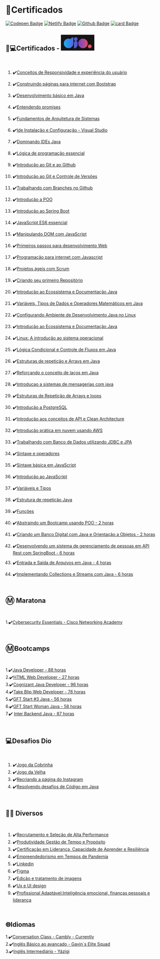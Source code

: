 # 📜Certificados


[![Codepen Badge](https://img.shields.io/badge/-Codepen-black?style=flat-square&logo=Codepen&logoColor=white&link=https://codepen.io/martageraldo)](https://codepen.io/martageraldo)
[![Netlify Badge](https://img.shields.io/badge/-Netlify-00C7B7?style=social-square&logo=netlify&logoColor=white)](https://martageraldo.netlify.app/) [![Github Badge](https://img.shields.io/badge/GitHub--000?style=social&logo=Github&logoColor=&link=https://github.com/MGBrave)](https://github.com/MGBrave) [![card Badge](https://img.shields.io/badge/-Hotmail-0078D4??style=flat-square&logo=microsoft-outlook&logoColor=white&link=mailto:mggeraldo@hotmail.com)](mailto:mggeraldo@hotmail.com) 
<br>

## 🧠💻Certificados - ![Image](https://github.com/MGBrave/certificados/blob/main/logo%20dio.jpg?raw=true)  
<br>

1. ✔️[Conceitos de Responsividade e experiência do usuário](https://github.com/MGBrave/certificados/blob/main/certificados/1conceitos%20responsividade%20e%20experiencia%20do%20usu%C3%A1rio.pdf)

2. ✔️[Construindo páginas para internet com Bootstrap](https://github.com/MGBrave/certificados/blob/main/certificados/2Construindo%páginas%para%internet%com%Bootstrap.pdf)

3. ✔️[Desenvolvimento básico em  Java](https://github.com/MGBrave/certificados/blob/main/certificados/3Desenvolvimento%Básico%em%Java.pdf)

4. ✔️[Entendendo promises](https://github.com/MGBrave/certificados/blob/main/certificados/5Entendendo%promises.pdf)

5. ✔️[Fundamentos de Arquitetura de Sistemas](https://github.com/MGBrave/certificados/blob/main/certificados/6Fundamentos%de%Arquitetura%de%Sistemas.pdf)

6. ✔️[Ide Instalação e Configuração - Visual Studio](https://github.com/MGBrave/certificados/blob/main/certificados/7IDE%Instalação%e%Configuração%(Visual%Studio%Code).pdf)

7. ✔️[Dominando IDEs Java](https://github.com/MGBrave/certificados/blob/main/certificados/8Dominando%IDEs%Java.pdf)

8. ✔️[Lógica de programação essencial](https://github.com/MGBrave/certificados/blob/main/certificados/9Lógica%de%Programação%Essencial.pdf)

9. ✔️[Introdução  ao Git e ao Github](https://github.com/MGBrave/certificados/blob/main/certificados/11Introdução%ao%Git%e%ao%GitHub.pdf)

10. ✔️[Introdução ao Git e Controle de Versões](https://github.com/MGBrave/certificados/blob/main/certificados/12Introdução%ao%Git%e%Controle%de%Versões.pdf)

11. ✔️[Trabalhando  com Branches no Github](https://github.com/MGBrave/certificados/blob/main/certificados/13Trabalhando%com%Branches%no%Github.pdf)

12. ✔️[Introdução a POO](https://github.com/MGBrave/certificados/blob/main/certificados/14introdução%a%POO.pdf)

13. ✔️[Introdução ao Spring Boot](https://github.com/MGBrave/certificados/blob/main/certificados/15Introdução%ao%Spring%Boot.pdf)

14. ✔️[JavaScript ES6 essencial](https://github.com/MGBrave/certificados/blob/main/certificados/16JavaScript%ES6%essencial.pdf)

15. ✔️[Manipulando DOM com JavaScript](https://github.com/MGBrave/certificados/blob/main/certificados/17Manipulando%a%D.O.M.%com%Javascript.pdf)

16. ✔️[Primeiros passos para desenvolvimento Web](https://github.com/MGBrave/certificados/blob/main/certificados/18Primeiros%passos%para%desenvolvimento%web.pdf)

17. ✔️[Programação para internet com Javascript](https://github.com/MGBrave/certificados/blob/main/certificados/19Programação%para%internet%com%JavaScript.pdf)

18. ✔️[Projetos ágeis com Scrum](https://github.com/MGBrave/certificados/blob/main/certificados/20projetos%ageis%com%scrum.pdf)

19. ✔️[Criando seu primeiro Repositório](https://github.com/MGBrave/certificados/blob/main/certificados/Crianco%seu%primeiro%Repositório.pdf)

20. ✔️[Introdução ao Ecossistema e Documentação Java](https://github.com/MGBrave/certificados/blob/main/certificados/IntroducaoAoEcossistemaEDocumentacaoJava.pdf)
21. ✔️[Variáveis, Tipos de Dados e Operadores Matemáticos em Java](https://github.com/MGBrave/certificados/blob/main/certificados/Vari%C3%A1veis%2C%20Tipos%20de%20Dados%20e%20Operadores%20matem%C3%A1ticos%20em%20java.pdf)
22. ✔️[Configurando Ambiente de Desenvolvimento Java no Linux](https://github.com/MGBrave/certificados/blob/main/certificados/ConfAmbDedesJavaNoLinux.pdf)
23. ✔️[Introdução ao Ecossistema e Documentação Java](https://github.com/MGBrave/certificados/blob/main/certificados/IntroducaoAoEcossistemaEDocumentacaoJava.pdf)
24. ✔️[Linux: A introdução ao sistema operacional](https://github.com/MGBrave/certificados/blob/main/certificados/Linux%20A%20introdu%C3%A7%C3%A3o%20ao%20sistema%20operacional.pdf)
25. ✔️[Lógica Condicional e Controle de Fluxos em Java](https://github.com/MGBrave/certificados/blob/main/certificados/Logica%20Condicional%20e%20controle%20de%20fluxos%20em%20Java.pdf)
26. ✔️[Estruturas de repetição e Arrays em Java](https://github.com/MGBrave/certificados/blob/main/certificados/Estruturas%20de%20Repeti%C3%A7%C3%A3o%20de%20Arrays%20e%20loops.pdf)
27. ✔️[Reforçando o conceito de laços em Java](https://github.com/MGBrave/certificados/blob/main/certificados/Refor%C3%A7ando%20o%20conceito%20de%20la%C3%A7os%20em%20java.pdf)
28. ✔️[Introducao a sistemas de mensagerias com java](https://github.com/MGBrave/certificados/blob/main/certificados/Introducaoa%20sistemas%20de%20mensagerias%20com%20java.pdf)
29. ✔️[Estruturas de Repetição de Arrays e loops](https://github.com/MGBrave/certificados/blob/main/certificados/Estruturas%20de%20Repeti%C3%A7%C3%A3o%20de%20Arrays%20e%20loops.pdf)
30. ✔️[Introdução a PostgreSQL](https://github.com/MGBrave/certificados/blob/main/certificados/Introdu%C3%A7%C3%A3o%20a%20PostgreSQL.pdf)
31. ✔️[Introdução aos conceitos de API e Clean Architecture](https://github.com/MGBrave/certificados/blob/main/certificados/Introdu%C3%A7%C3%A3o%20aos%20conceitos%20de%20API%20e%20Clean%20Architecture.pdf)
32. ✔️[Introdução prática em nuvem usando AWS](https://github.com/MGBrave/certificados/blob/main/certificados/Introdu%C3%A7%C3%A3o%20pr%C3%A1tica%20em%20nuvem%20usando%20AWS.pdf)
33. ✔️[Trabalhando com Banco de Dados utilizando JDBC e JPA](https://github.com/MGBrave/certificados/blob/main/certificados/Trabalhando%20com%20Banco%20de%20Dados%20utilizando%20JDBC%20e%20JPA.pdf)
34. ✔️[Sintaxe e operadores](https://github.com/MGBrave/certificados/blob/main/certificados/sintaxe%20e%20operadores.pdf)
35. ✔️[Sintaxe básica em JavaScript](https://github.com/MGBrave/certificados/blob/main/certificados/sintaxe%20basica%20em%20javascript.pdf)
36. ✔️[Introdução ao JavaScript](https://github.com/MGBrave/certificados/blob/main/certificados/sintaxe%20basica%20em%20javascript.pdf) 
37. ✔️[Variáveis e Tipos](https://github.com/MGBrave/certificados/blob/main/certificados/Vari%C3%A1veis%20e%20tipos.pdf) 
38. ✔️[Estrutura de repetição Java](https://github.com/MGBrave/certificados/blob/main/certificados/Estruturas%20de%20Repeticao%20em%20java-Introducao.pdf)
39. ✔️[Funções](https://github.com/MGBrave/certificados/blob/main/certificados/Fun%C3%A7%C3%B5es.pdf)
40. ✔️[Abstraindo um Bootcamp usando POO - 2 horas ](https://github.com/MGBrave/certificados/blob/main/certificados/Abstraindo%20um%20Bootcamp%20usando%20POO2hr.pdf)
41. ✔️[Criando um Banco Digital com Java e Orientação a Objetos - 2 horas ](https://github.com/MGBrave/certificados/blob/main/certificados/Criando%20um%20Banco%20Digital%20com%20Java%20e%20Orienta%C3%A7%C3%A3o%20a%20Objetos.pdf)
42. ✔️[Desenvolvendo um sistema de gerenciamento de pessoas em API Rest com SpringBoot - 6 horas ](https://github.com/MGBrave/certificados/blob/main/certificados/Desenvolvendo%20um%20sistema%20de%20gerenciamento%20de%20pessoas%20em%20API%20Rest%20com%20SpringBoot%206%20hr.pdf) <br>
43. ✔️[Entrada e Saída de Arquivos em Java  - 4 horas ](https://github.com/MGBrave/certificados/blob/main/certificados/Entrada%20e%20Sa%C3%ADda%20de%20Arquivos%20em%20Java%204hr.pdf)
44. ✔️[Implementando Collections e Streams com Java - 6 horas](https://github.com/MGBrave/certificados/blob/main/certificados/Implementando%20Collections%20e%20Streams%20com%20Java.pdf)
<br>

## Ⓜ️ Maratona

<br>

1.✔️[Cybersecurity Essentials - Cisco Networking Academy](https://github.com/MGBrave/certificados/blob/main/certificados/MG%20Cibersecurity%20Essentials.pdf) <br>




<br>

## Ⓜ️Bootcamps

<br>

1.✔️[Java Developer - 88 horas](https://github.com/MGBrave/certificados/blob/main/certificados/bootcamps/Amdocs.pdf) <br>
2.✔️[HTML Web Developer - 27 horas](https://github.com/MGBrave/certificados/blob/main/certificados/bootcamps/Frontend.pdf) <br>
3.✔️[Cognizant Java Developer - 96 horas](https://github.com/MGBrave/certificados/blob/main/certificados/bootcamps/Cognizant%20Java%20Developer.pdf) <br>
4.✔️[Take Blip Web Developer - 78 horas](https://github.com/MGBrave/certificados/blob/main/certificados/bootcamps/takeblip0673E624.pdf) <br>
5.✔️[GFT Start #3 Java - 56 horas](https://github.com/MGBrave/certificados/blob/main/certificados/bootcamps/GFTStart.pdf) <br>
6.✔️[GFT Start Woman Java - 56 horas](https://github.com/MGBrave/certificados/blob/main/certificados/bootcamps/GFTStart.pdf) <br>
7.✔️ [Inter Backend Java - 87 horas](https://github.com/MGBrave/certificados/blob/main/certificados/bootcamps/InterDIO%20-%20Certificado.pdf) <br> 



   <br>

## 💻Desafios Dio

<br>

1. ✔️[Jogo da Cobrinha](https://github.com/MGBrave/certificados/blob/main/certificados/jogodacobrinhaDio.pdf)
2. ✔️[Jogo da Velha](https://github.com/MGBrave/certificados/blob/main/certificados/jogoDaVelha.pdf) 
3. ✔️[Recriando a página do Instagram](https://github.com/MGBrave/certificados/blob/main/certificados/recriando%página%do%instagram.pdf) 
4. ✔️[Resolvendo desafios de Código em Java](https://github.com/MGBrave/certificados/blob/main/certificados/resolvendoDesafiosDeCodigoEmJava.pdf) 


<br>

## 👩‍💻 Diversos

<br>

1. ✔️[Recrutamento e Seleção de Alta Performance](https://github.com/MGBrave/certificados/blob/main/certificados/Recrutamento%e%Seleção%de%Alta%performance.png)
2. ✔️[Produtividade Gestão de Tempo e Propósito](https://github.com/MGBrave/certificados/blob/main/certificados/Produtividade%Gestão%do%Tempo%e%Propósito.pdf)
3. ✔️[Certificação em Liderança, Capacidade de Aprender e Resiliência](https://github.com/MGBrave/certificados/blob/main/certificados/Certificação%em%Liderança,%Capacidade%de%Aprender%e%Resiliência.pdf)
4. ✔️[Empreendedorismo em Tempos de Pandemia](https://github.com/MGBrave/certificados/blob/main/certificados/Empreendedorismo%em%tempos%de%pandemia.pdf)
5. ✔️[Linkedin](https://github.com/MGBrave/certificados/blob/main/certificados/Linkedin.pdf)
6. ✔️[Figma](https://github.com/MGBrave/certificados/blob/main/certificados/10Figma.pdf)
7. ✔️[Edição e tratamento de imagens](https://github.com/MGBrave/certificados/blob/main/certificados/4Edição_e_tratamento_de_imagens.pdf)
8. ✔️[Ux e UI design](https://github.com/MGBrave/certificados/blob/main/certificados/21UX%e%UI%design%Tim.pdf)
9. ✔️[Profissional Adaptável:Inteligência emocional, finanças pessoais e liderança](https://github.com/MGBrave/certificados/blob/main/certificados/profissionalAdaptavel.pdf)
<br>

## 🌐Idiomas
1.✔️[Conversation Class - Cambly - Currently]()<br>
2.✔️[Inglês Básico ao avançado - Gavin´s Elite Squad](https://github.com/MGBrave/certificados/blob/main/certificados/languages/gavin%20ellit%20squad.pdf)<br>
3.✔️[Inglês Intermediário - Yázigi](https://github.com/MGBrave/certificados/blob/main/certificados/languages/inter2010.jpg)

<br>



